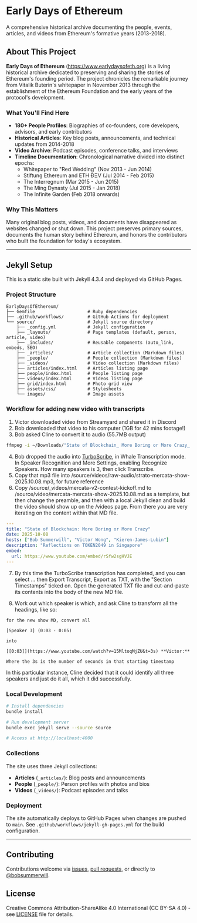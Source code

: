 # Early Days of Ethereum

A comprehensive historical archive documenting the people, events, articles, and videos from Ethereum's formative years (2013-2018).

## About This Project

**Early Days of Ethereum** (https://www.earlydaysofeth.org) is a living historical archive dedicated to preserving and sharing the stories of Ethereum's founding period. The project chronicles the remarkable journey from Vitalik Buterin's whitepaper in November 2013 through the establishment of the Ethereum Foundation and the early years of the protocol's development.

### What You'll Find Here

- **180+ People Profiles**: Biographies of co-founders, core developers, advisors, and early contributors
- **Historical Articles**: Key blog posts, announcements, and technical updates from 2014-2018
- **Video Archive**: Podcast episodes, conference talks, and interviews
- **Timeline Documentation**: Chronological narrative divided into distinct epochs:
  - Whitepaper to "Red Wedding" (Nov 2013 - Jun 2014)
  - Stiftung Ethereum and ETH ÐΞV (Jul 2014 - Feb 2015)
  - The Interregnum (Mar 2015 - Jun 2015)
  - The Ming Dynasty (Jul 2015 - Jan 2018)
  - The Infinite Garden (Feb 2018 onwards)

### Why This Matters

Many original blog posts, videos, and documents have disappeared as websites changed or shut down. This project preserves primary sources, documents the human story behind Ethereum, and honors the contributors who built the foundation for today's ecosystem.

---

## Jekyll Setup

This is a static site built with Jekyll 4.3.4 and deployed via GitHub Pages.

### Project Structure

```
EarlyDaysOfEthereum/
├── Gemfile                    # Ruby dependencies
├── .github/workflows/         # GitHub Actions for deployment
└── source/                    # Jekyll source directory
    ├── _config.yml            # Jekyll configuration
    ├── _layouts/              # Page templates (default, person, article, video)
    ├── _includes/             # Reusable components (auto_link, embeds, SEO)
    ├── _articles/             # Article collection (Markdown files)
    ├── _people/               # People collection (Markdown files)
    ├── _videos/               # Video collection (Markdown files)
    ├── articles/index.html    # Articles listing page
    ├── people/index.html      # People listing page
    ├── videos/index.html      # Videos listing page
    ├── grid/index.html        # Photo grid view
    ├── assets/css/            # Stylesheets
    └── images/                # Image assets
```

### Workflow for adding new video with transcripts

1. Victor downloaded video from Streamyard and shared it in Discord
2. Bob downloaded that video to his computer (1GB for 42 mins footage!)
3. Bob asked Cline to convert it to audio (55.7MB output)

```bash
ffmpeg -i ~/Downloads/"State of Blockchain_ More Boring or More Crazy_ Reflections on Token2049 Singapore.mp4" -q:a 0 -map a ~/Downloads/"State of Blockchain - More Boring or More Crazy - Reflections on Token2049 Singapore.mp3"
```

4. Bob dropped the audio into [TurboScribe](https://turboscribe.ai), in Whale Transcription mode.  In Speaker Recognition and More Settings, enabling Recognize Speakers.  How many speakers is 3, then click Transcribe.
5. Copy that mp3 file into /source/videos/raw-audio/strato-mercata-show-2025.10.08.mp3, for future reference
6. Copy /source/_videos/mercata-v2-contest-kickoff.md to /source/video/mercata-mercata-show-2025.10.08.md as a template, but then change the preamble, and then with a local Jekyll clean and build the video should show up on the /videos page.   From there you are very iterating on the content within that MD file.

```yaml
---
title: "State of Blockchain: More Boring or More Crazy"
date: 2025-10-08
hosts: ["Bob Summerwill", "Victor Wong", "Kieren-James-Lubin"]
description: "Reflections on TOKEN2049 in Singapore"
embed:
  url: https://www.youtube.com/embed/rSfw2sgHVJE
---
```

7. By this time the TurboScribe transcription has completed, and you can select ... then Export Transcript, Export as TXT, with the "Section Timestamps" ticked on.   Open the generated TXT file and cut-and-paste its contents into the body of the new MD file.

8. Work out which speaker is which, and ask Cline to transform all the headings, like so:

```
for the new show MD, convert all

[Speaker 3] (0:03 - 0:05)

into

[[0:03]](https://www.youtube.com/watch?v=15MltoqMjZU&t=3s) **Victor:**

Where the 3s is the number of seconds in that starting timestamp
```

In this particular instance, Cline decided that it could identify all three speakers and just do it all, which it did successfully.


### Local Development

```bash
# Install dependencies
bundle install

# Run development server
bundle exec jekyll serve --source source

# Access at http://localhost:4000
```

### Collections

The site uses three Jekyll collections:

- **Articles** (`_articles/`): Blog posts and announcements
- **People** (`_people/`): Person profiles with photos and bios
- **Videos** (`_videos/`): Podcast episodes and talks

### Deployment

The site automatically deploys to GitHub Pages when changes are pushed to `main`. See `.github/workflows/jekyll-gh-pages.yml` for the build configuration.

---

## Contributing

Contributions welcome via [issues](https://github.com/bobsummerwill/EarlyDaysOfEthereum/issues), [pull requests](https://github.com/bobsummerwill/EarlyDaysOfEthereum/pulls), or directly to [@bobsummerwill](https://x.com/bobsummerwill).

## License

Creative Commons Attribution-ShareAlike 4.0 International (CC BY-SA 4.0) - see [LICENSE](LICENSE) file for details.
